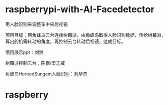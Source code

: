 # raspberrypi-with-AI-Facedetector
用人脸识别来调整车中央后视镜

项目目标：用角蜂鸟云台连接树莓派，由角蜂鸟取得人脸识别数据，传给树莓派，算出舵机需转动的角度，再控制云台转动后视镜，达成目标。

项目展示ppt：刘翀

树莓派控制云台：陈楷/梁志威

角蜂鸟HornedSungem人脸识别：刘华杰

# raspberry
